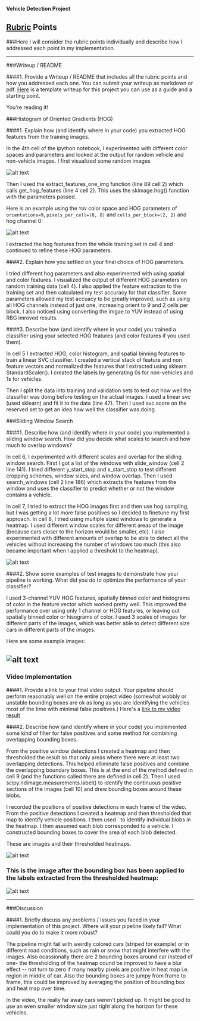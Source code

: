 **Vehicle Detection Project**


## [Rubric](https://review.udacity.com/#!/rubrics/513/view) Points
###Here I will consider the rubric points individually and describe how I addressed each point in my implementation.  

---
###Writeup / README

####1. Provide a Writeup / README that includes all the rubric points and how you addressed each one.  You can submit your writeup as markdown or pdf.  [Here](https://github.com/udacity/CarND-Vehicle-Detection/blob/master/writeup_template.md) is a template writeup for this project you can use as a guide and a starting point.  

You're reading it!

###Histogram of Oriented Gradients (HOG)

####1. Explain how (and identify where in your code) you extracted HOG features from the training images.

In the 4th cell of the ipython notebook, I experimented with different color spaces and parameters and looked at the output for random vehicle and non-vehicle images. I first visualized some random images 

![alt text](./example_imgs/reg_vehicles.png)

Then I used the extract_features_one_img function (line 89 cell 2) which calls get_hog_features (line 4 cell 2). This uses the skimage.hog() function with the parameters passed. 


Here is an example using the `YUV` color space and HOG parameters of `orientations=9`, `pixels_per_cell=(8, 8)` and `cells_per_block=(2, 2)` and hog channel 0:

![alt text](./example_imgs/hog_features.png)

I extracted the hog features from the whole training set in cell 4 and continued to refine these HOG parameters.

####2. Explain how you settled on your final choice of HOG parameters.

I tried different hog parameters and also experimented with using spatial and color features. I visualized the output of different HOG parameters on random training data (cell 4). I also applied the feature extraction to the training set and then calculated my test accuracy for that classifier. Some parameters allowed my test accuacy to be greatly improved, such as using all HOG channels instead of just one, increasing orient to 9 and 2 cells per block. I also noticed using converting the imgae to YUV instead of using RBG imroved results.

####3. Describe how (and identify where in your code) you trained a classifier using your selected HOG features (and color features if you used them).

In cell 5 I extracted HOG, color histogram, and spatial binning features to train a linear SVC classifier. I created a vertical stack of feature and non feature vectors and normalized the features that I extracted using sklearn StandardScaler(). I created the labels by generating 0s for non-vehicles and 1s for vehicles.

Then I split the data into training and validation sets to test out how well the classifier was doing before testing on the actual images. I used a linear svc (used sklearn) and fit it to the data (line 47). Then I used svc.score on the reserved set to get an idea how well the classifier was doing.


###Sliding Window Search

####1. Describe how (and identify where in your code) you implemented a sliding window search.  How did you decide what scales to search and how much to overlap windows?

In cell 6, I experimented with different scales and overlap for the sliding window search. First I got a list of the windows with slide_window (cell 2 line 141). I tried different y_start_stop and x_start_stop to test different cropping schemes, window sizes, and window overlap. Then I used search_windows (cell 2 line 186) which extracts the features from the window and uses the classifier to predict whether or not the window contains a vehicle.

In cell 7, I tried to extract the HOG images first and then use hog sampling, but I was getting a lot more false positives so I decided to finetune my first approach. In cell 8, I tried using multiple sized windows to generate a heatmap. I used different window scales for different areas of the image (because cars closer to the horizon would be smaller, etc). I also experimented with different amounts of overlap to be able to detect all the vehicles without increasing the number of windows too much (this also became important when I applied a threshold to the heatmap).


![alt text](./example_imgs/window_selection.png)

####2. Show some examples of test images to demonstrate how your pipeline is working.  What did you do to optimize the performance of your classifier?

I used 3-channel YUV HOG features, spatially binned color and histograms of color in the feature vector which worked pretty well. This improved the performance over using only 1 channel or HOG features, or leaving out spatially binned color or hisograms of color. I used 3 scales of images for different parts of the images, which was better able to detect different size cars in different parts of the images. 
 
Here are some example images:

![alt text](./example_imgs/heatmap.png)
---

### Video Implementation

####1. Provide a link to your final video output.  Your pipeline should perform reasonably well on the entire project video (somewhat wobbly or unstable bounding boxes are ok as long as you are identifying the vehicles most of the time with minimal false positives.)
Here's a [link to my video result](./project_video_output.mp4)


####2. Describe how (and identify where in your code) you implemented some kind of filter for false positives and some method for combining overlapping bounding boxes.

From the positive window detections I created a heatmap and then thresholded the result so that only areas where there were at least two overlapping detections. This helped elliminate false positives and combine the overlapping boundary boxes. This is at the end of the method defined in cell 9 (and the functions called there are defined in cell 2). Then I used scipy.ndimage.measurements.label() to identify the continuous positive sections of the images (cell 10) and drew bounding boxes around these blobs.

I recorded the positions of positive detections in each frame of the video.  From the positive detections I created a heatmap and then thresholded that map to identify vehicle positions.  I then used ` to identify individual blobs in the heatmap.  I then assumed each blob corresponded to a vehicle.  I constructed bounding boxes to cover the area of each blob detected.  

These are images and their thresholded heatmaps.

![alt text](./example_imgs/thresholded_heatmap.png)

### This is the image after the bounding box has been applied to the labels extracted from the thresholded heatmap:

![alt text](./example_imgs/bounding_boxes.png)



---

###Discussion

####1. Briefly discuss any problems / issues you faced in your implementation of this project.  Where will your pipeline likely fail?  What could you do to make it more robust?

The pipeline might fail with weirdly colored cars (striped for example) or in different road conditions, such as rain or snow that might interfere with the images. Also ocassionally there are 2 bounding boxes around car instead of one- the thresholding of the heatmap cound be improved to have a blur effect -- not turn to zero if many nearby pixels are positive in heat map i.e. region in middle of car.  Also the bounding boxes are jumpy from frame to frame, this could be improved by averaging the position of bounding box and heat map over time. 

In the video, the really far away cars weren't picked up. It might be good to use an even smaller window size just right along the horizon for these vehicles.

